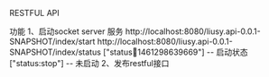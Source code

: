 RESTFUL API

功能
	1、启动socket server 服务
		http://localhost:8080/liusy.api-0.0.1-SNAPSHOT/index/start
		http://localhost:8080/liusy.api-0.0.1-SNAPSHOT/index/status
				["status:running:1461298639669"] -- 启动状态
				["status:stop"] -- 未启动
	2、发布restful接口
	
